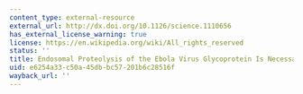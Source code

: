 ```yaml
---
content_type: external-resource
external_url: http://dx.doi.org/10.1126/science.1110656
has_external_license_warning: true
license: https://en.wikipedia.org/wiki/All_rights_reserved
status: ''
title: Endosomal Proteolysis of the Ebola Virus Glycoprotein Is Necessary for Infection
uid: e6254a33-c50a-45db-bc57-201b6c28516f
wayback_url: ''
---
```

